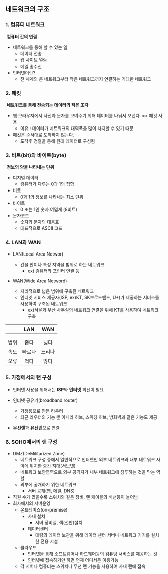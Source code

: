 ## 네트워크의 구조

### 1. 컴퓨터 네트워크

​	**컴퓨터 간의 연결**

- 네트워크를 통해 할 수 있는 일
  - 데이터 전송
  - 웹 사이트 열람
  - 메일 송수신
- 인터넷이란?
  - 전 세계의 큰 네트워크부터 작은 네트워크까지 연결하는 거대한 네트워크

### 2. 패킷

​	**네트워크를 통해 전송되는 데이터의 작은 조각**

- 웹 브라우저에서 사진과 문자를 보여주기 위해 데이터를 나눠서 보낸다. => 패킷 사용
  - 이유 : 데이터가 네트워크의 대역폭을 많이 차지할 수 있기 때문
- 패킷은 순서대로 도착하지 않는다.
  - 도착후 정렬을 통해 원래 데이터로 구성됨

### 3. 비트(bit)와 바이트(byte)

​	**정보의 양을 나타내는 단위**

- 디지털 데이터
  - 컴퓨터가 다루는 0과 1의 집합
- 비트
  - 0과 1의 정보를 나타내는 최소 단위
- 바이트
  - 0 또는 1인 숫자 여덟개 (8비트)
- 문자코드
  - 숫자와 문자의 대응표
  - 대표적으로 ASCII 코드

### 4. LAN과 WAN

 - LAN(Local Area Networ)

    - 건물 안이나 특정 지역을 범위로 하는 네트워크
       - ex) 컴퓨터와 프린터 연결 등

 - WAN(Wide Area Netword)

    - 지리적으로 넓은 범위에 구축된 네트워크
    - 인터넷 서비스 제공자(ISP, ex)KT, SK브로드밴드, U+)가 제공하는 서비스를 사용하여 구축된 네트워크
       - ex)서울과 부산 사무실의 네트워크 연결을 위해 KT를 사용하여 네트워크 구축

   

|      |  LAN   |  WAN   |
| :--: | :----: | :----: |
|      |        |        |
|      |        |        |
| 범위 |  좁다  |  넓다  |
| 속도 | 빠르다 | 느리다 |
| 오류 |  적다  |  많다  |

### 5. 가정에서의 랜 구성

- 인터넷 사용을 위해서는 **ISP**와 **인터넷** 회선이 필요
- 인터넷 공유기(broadband router)
  - 가정용으로 만든 라우터
  - 최근 라우터의 기능 뿐 아니라 허브, 스위칭 허브, 방화벽과 같은 기능도 제공

-  **무선랜**과 **유선랜**으로 연결

### 6. SOHO에서의 랜 구성

- DMZ(DeMilitarized Zone)
  - 네트워크 구성 중에서 일반적으로 인터넷인 외부 네트워크와 내부 네트워크 사이에 위치한 중간 지대(서브넷)
  - 네트워크 보안영역으로 외부 공격자가 내부 네트워크에 침투하는 것을 막는 역할 
  - 외부에 공개하기 위한 네트워크
    - 서버 공개(웹, 메일, DNS)
- 직원 수가 많을수록 스위치와 같은 장비, 랜 케이블의 배선등이 늘어남
- 회사에서의 서버운영
  - 온프레미스(on-premise)
    - 사내 설치
      - 서버 장비실, 랙(선반)설치
    - 데이터센터
      - 대량의 데이터 보관을 위해 데이터 센터 서버나 네트워크 기기를 설치한 전용 시설
  - 클라우드
    - 인터넷을 통해 소프트웨어나 하드웨어등의 컴퓨팅 서비스를 제공하는 것
    - 인터넷에 접속하기만 하면 언제 어디서든 이용가능
  - 각 서버나 컴퓨터는 스위치나 무선 랜 기능을 사용하여 사내 랜에 접속

